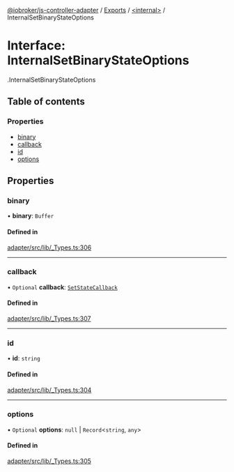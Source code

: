 [@iobroker/js-controller-adapter](../README.md) / [Exports](../modules.md) / [<internal\>](../modules/internal_.md) / InternalSetBinaryStateOptions

# Interface: InternalSetBinaryStateOptions

[<internal>](../modules/internal_.md).InternalSetBinaryStateOptions

## Table of contents

### Properties

- [binary](internal_.InternalSetBinaryStateOptions.md#binary)
- [callback](internal_.InternalSetBinaryStateOptions.md#callback)
- [id](internal_.InternalSetBinaryStateOptions.md#id)
- [options](internal_.InternalSetBinaryStateOptions.md#options)

## Properties

### binary

• **binary**: `Buffer`

#### Defined in

[adapter/src/lib/_Types.ts:306](https://github.com/ioBroker/ioBroker.js-controller/blob/7c09eb1e/packages/adapter/src/lib/_Types.ts#L306)

___

### callback

• `Optional` **callback**: [`SetStateCallback`](../modules/internal_.md#setstatecallback)

#### Defined in

[adapter/src/lib/_Types.ts:307](https://github.com/ioBroker/ioBroker.js-controller/blob/7c09eb1e/packages/adapter/src/lib/_Types.ts#L307)

___

### id

• **id**: `string`

#### Defined in

[adapter/src/lib/_Types.ts:304](https://github.com/ioBroker/ioBroker.js-controller/blob/7c09eb1e/packages/adapter/src/lib/_Types.ts#L304)

___

### options

• `Optional` **options**: ``null`` \| `Record`<`string`, `any`\>

#### Defined in

[adapter/src/lib/_Types.ts:305](https://github.com/ioBroker/ioBroker.js-controller/blob/7c09eb1e/packages/adapter/src/lib/_Types.ts#L305)
